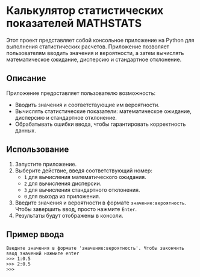 # Калькулятор статистических показателей MATHSTATS

Этот проект представляет собой консольное приложение на Python для выполнения статистических расчетов. Приложение позволяет пользователям вводить значения и вероятности, а затем вычислять математическое ожидание, дисперсию и стандартное отклонение.

## Описание

Приложение предоставляет пользователю возможность:

- Вводить значения и соответствующие им вероятности.
- Вычислять статистические показатели: математическое ожидание, дисперсию и стандартное отклонение.
- Обрабатывать ошибки ввода, чтобы гарантировать корректность данных.

## Использование

1. Запустите приложение.
2. Выберите действие, введя соответствующий номер:
   - `1` для вычисления математического ожидания.
   - `2` для вычисления дисперсии.
   - `3` для вычисления стандартного отклонения.
   - `0` для выхода из приложения.
3. Введите значения и вероятности в формате `значение:вероятность`. Чтобы завершить ввод, просто нажмите `Enter`.
4. Результаты будут отображены в консоли.

## Пример ввода

```
Введите значения в формате 'значение:вероятность'. Чтобы закончить ввод значений нажмите enter
>>> 1:0.5
>>> 2:0.5
>>> 
```
